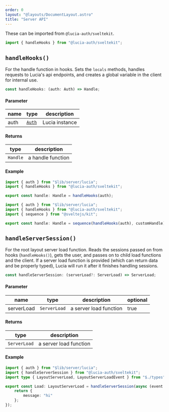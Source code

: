 ```yaml
---
order: 0
layout: "@layouts/DocumentLayout.astro"
title: "Server API"
---
```


These can be imported from `@lucia-auth/sveltekit`.

```ts
import { handleHooks } from "@lucia-auth/sveltekit";
```

## `handleHooks()`

For the handle function in hooks. Sets the `locals` methods, handles requests to Lucia's api endpoints, and creates a global variable in the client for internal use.

```ts
const handleHooks: (auth: Auth) => Handle;
```

#### Parameter

| name | type                                        | description    |
| ---- | ------------------------------------------- | -------------- |
| auth | [`Auth`](/reference/types/lucia-types#auth) | Lucia instance |

#### Returns

| type     | description       |
| -------- | ----------------- |
| `Handle` | a handle function |

#### Example

```ts
import { auth } from "$lib/server/lucia";
import { handleHooks } from "@lucia-auth/sveltekit";

export const handle: Handle = handleHooks(auth);
```

```ts
import { auth } from "$lib/server/lucia";
import { handleHooks } from "@lucia-auth/sveltekit";
import { sequence } from "@sveltejs/kit";

export const handle: Handle = sequence(handleHooks(auth), customHandle);
```

## `handleServerSession()`

For the root layout server load function. Reads the sessions passed on from hooks (`handleHooks()`), gets the user, and passes on to child load functions and the client. If a server load function is provided (which can return data and be properly typed), Lucia will run it after it finishes handling sessions.

```ts
const handleServerSession: (serverLoad?: ServerLoad) => ServerLoad;
```

#### Parameter

| name       | type         | description            | optional |
| ---------- | ------------ | ---------------------- | -------- |
| serverLoad | `ServerLoad` | a server load function | true     |

#### Returns

| type         | description            |
| ------------ | ---------------------- |
| `ServerLoad` | a server load function |

#### Example

```ts
import { auth } from "$lib/server/lucia";
import { handleServerSession } from "@lucia-auth/sveltekit";
import type { LayoutServerLoad, LayoutServerLoadEvent } from "$./types";

export const Load: LayoutServerLoad = handleServerSession(async (event: LayoutServerLoadEvent) => {
	return {
		message: "hi"
	};
});
```
